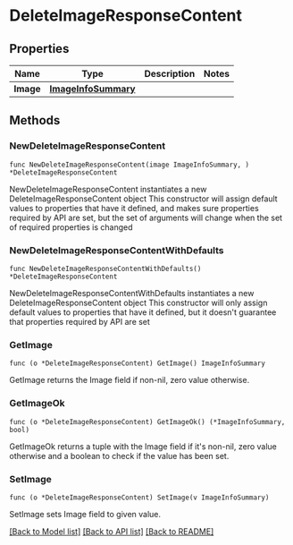 # DeleteImageResponseContent

## Properties

Name | Type | Description | Notes
------------ | ------------- | ------------- | -------------
**Image** | [**ImageInfoSummary**](ImageInfoSummary.md) |  | 

## Methods

### NewDeleteImageResponseContent

`func NewDeleteImageResponseContent(image ImageInfoSummary, ) *DeleteImageResponseContent`

NewDeleteImageResponseContent instantiates a new DeleteImageResponseContent object
This constructor will assign default values to properties that have it defined,
and makes sure properties required by API are set, but the set of arguments
will change when the set of required properties is changed

### NewDeleteImageResponseContentWithDefaults

`func NewDeleteImageResponseContentWithDefaults() *DeleteImageResponseContent`

NewDeleteImageResponseContentWithDefaults instantiates a new DeleteImageResponseContent object
This constructor will only assign default values to properties that have it defined,
but it doesn't guarantee that properties required by API are set

### GetImage

`func (o *DeleteImageResponseContent) GetImage() ImageInfoSummary`

GetImage returns the Image field if non-nil, zero value otherwise.

### GetImageOk

`func (o *DeleteImageResponseContent) GetImageOk() (*ImageInfoSummary, bool)`

GetImageOk returns a tuple with the Image field if it's non-nil, zero value otherwise
and a boolean to check if the value has been set.

### SetImage

`func (o *DeleteImageResponseContent) SetImage(v ImageInfoSummary)`

SetImage sets Image field to given value.



[[Back to Model list]](../README.md#documentation-for-models) [[Back to API list]](../README.md#documentation-for-api-endpoints) [[Back to README]](../README.md)


